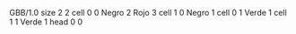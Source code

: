 <gs-board without-header> GBB/1.0
size 2 2
cell 0 0 Negro 2 Rojo 3
cell 1 0 Negro 1 
cell 0 1 Verde 1
cell 1 1 Verde 1
head 0 0
 </gs-board>